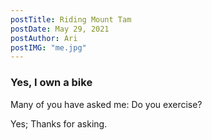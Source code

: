 ```yaml
---
postTitle: Riding Mount Tam
postDate: May 29, 2021
postAuthor: Ari
postIMG: "me.jpg"
---
```


### Yes, I own a bike
Many of you have asked me: Do you exercise?

Yes; Thanks for asking.
